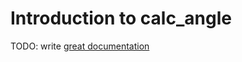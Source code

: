 # Introduction to calc_angle

TODO: write [great documentation](http://jacobian.org/writing/what-to-write/)
